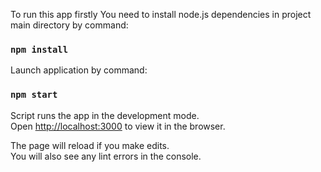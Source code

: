 
To run this app firstly You need to install node.js dependencies in project main directory by command:

### `npm install`

Launch application by command:


### `npm start`

Script runs the app in the development mode.<br>
Open [http://localhost:3000](http://localhost:3000) to view it in the browser.

The page will reload if you make edits.<br>
You will also see any lint errors in the console.
